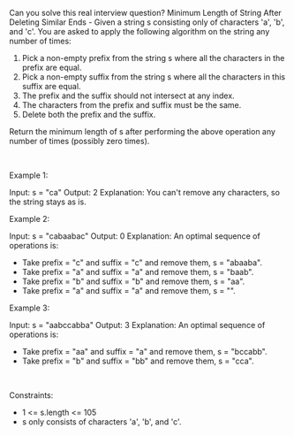 Can you solve this real interview question? Minimum Length of String After Deleting Similar Ends - Given a string s consisting only of characters 'a', 'b', and 'c'. You are asked to apply the following algorithm on the string any number of times:

 1. Pick a non-empty prefix from the string s where all the characters in the prefix are equal.
 2. Pick a non-empty suffix from the string s where all the characters in this suffix are equal.
 3. The prefix and the suffix should not intersect at any index.
 4. The characters from the prefix and suffix must be the same.
 5. Delete both the prefix and the suffix.

Return the minimum length of s after performing the above operation any number of times (possibly zero times).

 

Example 1:


Input: s = "ca"
Output: 2
Explanation: You can't remove any characters, so the string stays as is.


Example 2:


Input: s = "cabaabac"
Output: 0
Explanation: An optimal sequence of operations is:
- Take prefix = "c" and suffix = "c" and remove them, s = "abaaba".
- Take prefix = "a" and suffix = "a" and remove them, s = "baab".
- Take prefix = "b" and suffix = "b" and remove them, s = "aa".
- Take prefix = "a" and suffix = "a" and remove them, s = "".

Example 3:


Input: s = "aabccabba"
Output: 3
Explanation: An optimal sequence of operations is:
- Take prefix = "aa" and suffix = "a" and remove them, s = "bccabb".
- Take prefix = "b" and suffix = "bb" and remove them, s = "cca".


 

Constraints:

 * 1 <= s.length <= 105
 * s only consists of characters 'a', 'b', and 'c'.